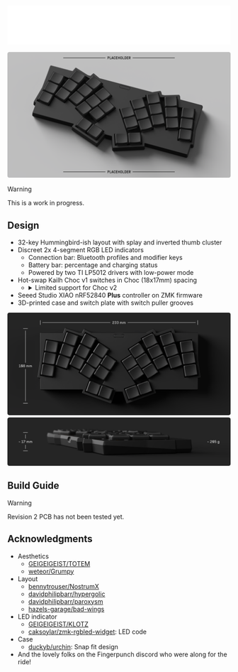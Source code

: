 <picture>
  <source media="(prefers-color-scheme: dark)" srcset="docs/images/visorbearer-heading-dark.png">
  <source media="(prefers-color-scheme: light)" srcset="docs/images/visorbearer-heading-light.png">
  <img alt="Visorbearer Title and Description" src="docs/images/visorbearer-heading-dark.png">
</picture>

![Visorbearer keyboard](docs/images/visorbearer-hero.png)

> [!WARNING]
> This is a work in progress.

## Design

- 32-key Hummingbird-ish layout with splay and inverted thumb cluster
- Discreet 2x 4-segment RGB LED indicators
   - Connection bar: Bluetooth profiles and modifier keys
   - Battery bar: percentage and charging status
   - Powered by two TI LP5012 drivers with low-power mode
- Hot-swap Kailh Choc v1 switches in Choc (18x17mm) spacing
   - <details> <summary>Limited support for Choc v2</summary>
      The PCB is not compatible with earlier Choc v2 switches that have an extra third stabilizing pin. Some recent releases that omit the third pin are compatible, including but not limited to: Lofree POM Phantom/Ghost/Specter/Hades, Kailh Hide Mountain/White Rain/Deep Sea Mini Islet/Deep Sea Mini Whale. Additionally, there are no choc-spaced but MX-stemmed keycaps available off the shelf, so you will need to 3D print keycaps for Choc v2.
   </details>
- Seeed Studio XIAO nRF52840 **Plus** controller on ZMK firmware
- 3D-printed case and switch plate with switch puller grooves

<picture>
  <source media="(prefers-color-scheme: dark)" srcset="docs/images/visorbearer-dimensions-dark.png">
  <source media="(prefers-color-scheme: light)" srcset="docs/images/visorbearer-dimensions-light.png">
  <img alt="Visorbearer keyboard dimensions" src="docs/images/visorbearer-dimensions-dark.png">
</picture>

## Build Guide

> [!WARNING]
> Revision 2 PCB has not been tested yet.


## Acknowledgments

- Aesthetics
   - [GEIGEIGEIST/TOTEM](https://github.com/GEIGEIGEIST/TOTEM)
   - [weteor/Grumpy](https://github.com/weteor/Grumpy)
- Layout
   - [bennytrouser/NostrumX](https://github.com/bennytrouser/NostrumX)
   - [davidphilipbarr/hypergolic](https://github.com/davidphilipbarr/hypergolic)
   - [davidphilipbarr/paroxysm](https://github.com/davidphilipbarr/paroxysm)
   - [hazels-garage/bad-wings](https://github.com/hazels-garage/bad-wings/tree/master/v2)
- LED indicator
   - [GEIGEIGEIST/KLOTZ](https://github.com/GEIGEIGEIST/KLOTZ)
   - [caksoylar/zmk-rgbled-widget](https://github.com/caksoylar/zmk-rgbled-widget): LED code
- Case
   - [duckyb/urchin](https://github.com/duckyb/urchin): Snap fit design
- And the lovely folks on the Fingerpunch discord who were along for the ride!